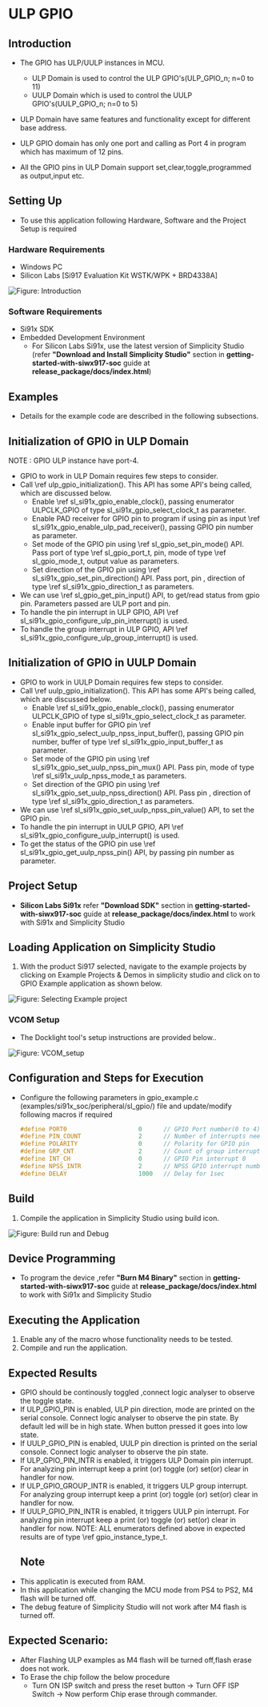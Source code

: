 # ULP GPIO

## Introduction

- The GPIO has ULP/UULP instances in MCU.
  - ULP Domain is used to control the ULP GPIO's(ULP_GPIO_n; n=0 to 11)
  - UULP Domain which is used to control the UULP GPIO's(UULP_GPIO_n; n=0 to 5)
- ULP Domain have same features and functionality except for different base address.
- ULP GPIO domain has only one port and calling as Port 4 in program which has maximum of 12 pins.

- All the GPIO pins in ULP Domain support set,clear,toggle,programmed as output,input etc.

## Setting Up

- To use this application following Hardware, Software and the Project Setup is required

### Hardware Requirements

- Windows PC
- Silicon Labs [Si917 Evaluation Kit WSTK/WPK + BRD4338A]

![Figure: Introduction](resources/readme/image504a.png)

### Software Requirements

- Si91x SDK
- Embedded Development Environment
  - For Silicon Labs Si91x, use the latest version of Simplicity Studio (refer **"Download and Install Simplicity Studio"** section in **getting-started-with-siwx917-soc** guide at **release_package/docs/index.html**)

## Examples

- Details for the example code are described in the following subsections.

## Initialization of GPIO in ULP Domain

NOTE : GPIO ULP instance have port-4.

- GPIO to work in ULP Domain requires few steps to consider.
- Call \ref ulp_gpio_initialization(). This API has some API's being called, which are discussed below.
  - Enable \ref sl_si91x_gpio_enable_clock(), passing enumerator ULPCLK_GPIO of type sl_si91x_gpio_select_clock_t as parameter.
  - Enable PAD receiver for GPIO pin to program if using pin as input \ref sl_si91x_gpio_enable_ulp_pad_receiver(), passing GPIO pin number as parameter.
  - Set mode of the GPIO pin using \ref sl_gpio_set_pin_mode() API. Pass port of type \ref sl_gpio_port_t, pin, mode of type \ref sl_gpio_mode_t, output value as parameters.
  - Set direction of the GPIO pin using \ref sl_si91x_gpio_set_pin_direction() API. Pass port, pin , direction of type \ref sl_si91x_gpio_direction_t as parameters.
- We can use \ref sl_gpio_get_pin_input() API, to get/read status from gpio pin. Parameters passed are ULP port and pin.
- To handle the pin interrupt in ULP GPIO, API \ref sl_si91x_gpio_configure_ulp_pin_interrupt() is used.
- To handle the group interrupt in ULP GPIO, API \ref sl_si91x_gpio_configure_ulp_group_interrupt() is used.

## Initialization of GPIO in UULP Domain

- GPIO to work in UULP Domain requires few steps to consider.
- Call \ref uulp_gpio_initialization(). This API has some API's being called, which are discussed below.
  - Enable \ref sl_si91x_gpio_enable_clock(), passing enumerator ULPCLK_GPIO of type sl_si91x_gpio_select_clock_t as parameter.
  - Enable input buffer for GPIO pin \ref sl_si91x_gpio_select_uulp_npss_input_buffer(), passing GPIO pin number, buffer of type \ref sl_si91x_gpio_input_buffer_t as parameter.
  - Set mode of the GPIO pin using \ref sl_si91x_gpio_set_uulp_npss_pin_mux() API. Pass pin, mode of type \ref sl_si91x_uulp_npss_mode_t as parameters.
  - Set direction of the GPIO pin using \ref sl_si91x_gpio_set_uulp_npss_direction() API. Pass pin , direction of type \ref sl_si91x_gpio_direction_t as parameters.
- We can use \ref sl_si91x_gpio_set_uulp_npss_pin_value() API, to set the GPIO pin.
- To handle the pin interrupt in UULP GPIO, API \ref sl_si91x_gpio_configure_uulp_interrupt() is used.
- To get the status of the GPIO pin use \ref sl_si91x_gpio_get_uulp_npss_pin() API, by passing pin number as parameter.

## Project Setup

- **Silicon Labs Si91x** refer **"Download SDK"** section in **getting-started-with-siwx917-soc** guide at **release_package/docs/index.html** to work with Si91x and Simplicity Studio

## Loading Application on Simplicity Studio

1. With the product Si917 selected, navigate to the example projects by clicking on Example Projects & Demos in simplicity studio and click on to GPIO Example application as shown below.

![Figure: Selecting Example project](resources/readme/image504b.png)

### VCOM Setup
- The Docklight tool's setup instructions are provided below..

![Figure: VCOM_setup](resources/readme/vcom.png)

## Configuration and Steps for Execution

- Configure the following parameters in gpio_example.c (examples/si91x_soc/peripheral/sl_gpio/) file and update/modify following macros if required

  ```c
  #define PORT0                    0      // GPIO Port number(0 to 4)
  #define PIN_COUNT                2      // Number of interrupts needed
  #define POLARITY                 0      // Polarity for GPIO pin
  #define GRP_CNT                  2      // Count of group interrupt pins
  #define INT_CH                   0      // GPIO Pin interrupt 0
  #define NPSS_INTR                2      // NPSS GPIO interrupt number
  #define DELAY                    1000   // Delay for 1sec
  ```
## Build

1. Compile the application in Simplicity Studio using build icon.

![Figure: Build run and Debug](resources/readme/image504c.png)

## Device Programming

- To program the device ,refer **"Burn M4 Binary"** section in **getting-started-with-siwx917-soc** guide at **release_package/docs/index.html** to work with Si91x and Simplicity Studio

## Executing the Application

1. Enable any of the macro whose functionality needs to be tested.
2. Compile and run the application.

## Expected Results
- GPIO should be continously toggled ,connect logic analyser to observe the toggle state.
- If ULP_GPIO_PIN is enabled, ULP pin direction, mode are printed on the serial console. Connect logic analyser to observe the pin state. By default led will be in high state. When button pressed it goes into low state.
- If UULP_GPIO_PIN is enabled, UULP pin direction is printed on the serial console. Connect logic analyser to observe the pin state.
- If ULP_GPIO_PIN_INTR is enabled, it triggers ULP Domain pin interrupt. For analyzing pin interrupt keep a print (or) toggle (or) set(or) clear in handler for now.
- If ULP_GPIO_GROUP_INTR is enabled, it triggers ULP group interrupt. For analyzing group interrupt keep a print (or) toggle (or) set(or) clear in handler for now.
- If UULP_GPIO_PIN_INTR is enabled, it triggers UULP pin interrupt. For analyzing pin interrupt keep a print (or) toggle (or) set(or) clear in handler for now.
  NOTE: ALL enumerators defined above in expected results are of type \ref gpio_instance_type_t.
  ## Note
 - This applicatin is executed from RAM.
 - In this application while changing the MCU mode from PS4 to PS2, M4 flash will be turned off.
 - The debug feature of Simplicity Studio will not work after M4 flash is turned off.
## Expected Scenario:
 - After Flashing ULP examples as M4 flash will be turned off,flash erase does not work.
 - To Erase the chip follow the below procedure
   - Turn ON ISP switch and press the reset button → Turn OFF ISP Switch → Now perform Chip erase 
      through commander.

